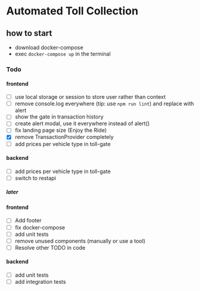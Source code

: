 # Automated Toll Collection

## how to start

- download docker-compose
- exec `docker-compose up` in the terminal

### Todo

#### frontend

- [ ] use local storage or session to store user rather than context
- [ ] remove console.log everywhere (tip: use `npm run lint`) and replace with alert
- [ ] show the gate in transaction history
- [ ] create alert modal, use it everywhere instead of alert()
- [ ] fix landing page size (Enjoy the Ride)
- [x] remove TransactionProvider completely
- [ ] add prices per vehicle type in toll-gate

#### backend

- [ ] add prices per vehicle type in toll-gate
- [ ] switch to restapi

##### later

#### frontend

- [ ] Add footer
- [ ] fix docker-compose
- [ ] add unit tests
- [ ] remove unused components (manually or use a tool)
- [ ] Resolve other TODO in code

#### backend

- [ ] add unit tests
- [ ] add integration tests
